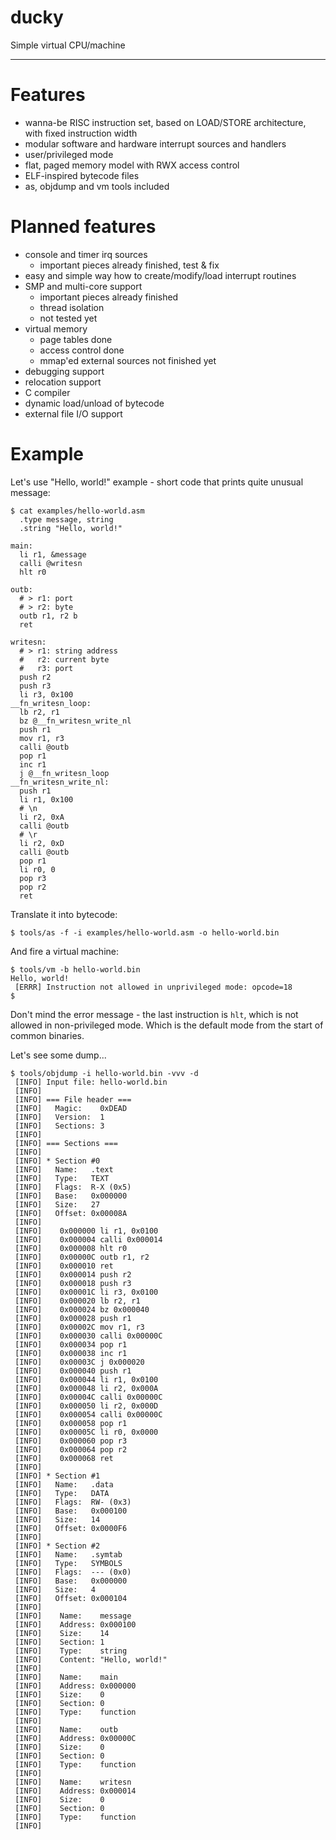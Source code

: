 ducky
=====

Simple virtual CPU/machine

- - -

# Features

* wanna-be RISC instruction set, based on LOAD/STORE architecture, with fixed instruction width
* modular software and hardware interrupt sources and handlers
* user/privileged mode
* flat, paged memory model with RWX access control
* ELF-inspired bytecode files
* as, objdump and vm tools included

# Planned features

* console and timer irq sources
  * important pieces already finished, test & fix
* easy and simple way how to create/modify/load interrupt routines
* SMP and multi-core support
  * important pieces already finished
  * thread isolation
  * not tested yet
* virtual memory
  * page tables done
  * access control done
  * mmap'ed external sources not finished yet
* debugging support
* relocation support
* C compiler
* dynamic load/unload of bytecode
* external file I/O support

# Example

Let's use "Hello, world!" example - short code that prints quite unusual message:

```
$ cat examples/hello-world.asm
  .type message, string
  .string "Hello, world!"

main:
  li r1, &message
  calli @writesn
  hlt r0

outb:
  # > r1: port
  # > r2: byte
  outb r1, r2 b
  ret

writesn:
  # > r1: string address
  #   r2: current byte
  #   r3: port
  push r2
  push r3
  li r3, 0x100
__fn_writesn_loop:
  lb r2, r1
  bz @__fn_writesn_write_nl
  push r1
  mov r1, r3
  calli @outb
  pop r1
  inc r1
  j @__fn_writesn_loop
__fn_writesn_write_nl:
  push r1
  li r1, 0x100
  # \n
  li r2, 0xA
  calli @outb
  # \r
  li r2, 0xD
  calli @outb
  pop r1
  li r0, 0
  pop r3
  pop r2
  ret
```

Translate it into bytecode:

```
$ tools/as -f -i examples/hello-world.asm -o hello-world.bin
```

And fire a virtual machine:

```
$ tools/vm -b hello-world.bin          
Hello, world!
 [ERRR] Instruction not allowed in unprivileged mode: opcode=18 
$
```

Don't mind the error message - the last instruction is ```hlt```, which is not allowed in non-privileged mode. Which is the default mode from the start of common binaries.

Let's see some dump...

```
$ tools/objdump -i hello-world.bin -vvv -d
 [INFO] Input file: hello-world.bin 
 [INFO] 
 [INFO] === File header === 
 [INFO]   Magic:    0xDEAD 
 [INFO]   Version:  1 
 [INFO]   Sections: 3 
 [INFO] 
 [INFO] === Sections === 
 [INFO] 
 [INFO] * Section #0 
 [INFO]   Name:   .text 
 [INFO]   Type:   TEXT 
 [INFO]   Flags:  R-X (0x5) 
 [INFO]   Base:   0x000000 
 [INFO]   Size:   27 
 [INFO]   Offset: 0x00008A 
 [INFO] 
 [INFO]    0x000000 li r1, 0x0100 
 [INFO]    0x000004 calli 0x000014 
 [INFO]    0x000008 hlt r0 
 [INFO]    0x00000C outb r1, r2 
 [INFO]    0x000010 ret 
 [INFO]    0x000014 push r2 
 [INFO]    0x000018 push r3 
 [INFO]    0x00001C li r3, 0x0100 
 [INFO]    0x000020 lb r2, r1 
 [INFO]    0x000024 bz 0x000040 
 [INFO]    0x000028 push r1 
 [INFO]    0x00002C mov r1, r3 
 [INFO]    0x000030 calli 0x00000C 
 [INFO]    0x000034 pop r1 
 [INFO]    0x000038 inc r1 
 [INFO]    0x00003C j 0x000020 
 [INFO]    0x000040 push r1 
 [INFO]    0x000044 li r1, 0x0100 
 [INFO]    0x000048 li r2, 0x000A 
 [INFO]    0x00004C calli 0x00000C 
 [INFO]    0x000050 li r2, 0x000D 
 [INFO]    0x000054 calli 0x00000C 
 [INFO]    0x000058 pop r1 
 [INFO]    0x00005C li r0, 0x0000 
 [INFO]    0x000060 pop r3 
 [INFO]    0x000064 pop r2 
 [INFO]    0x000068 ret 
 [INFO] 
 [INFO] * Section #1 
 [INFO]   Name:   .data 
 [INFO]   Type:   DATA 
 [INFO]   Flags:  RW- (0x3) 
 [INFO]   Base:   0x000100 
 [INFO]   Size:   14 
 [INFO]   Offset: 0x0000F6 
 [INFO] 
 [INFO] * Section #2 
 [INFO]   Name:   .symtab 
 [INFO]   Type:   SYMBOLS 
 [INFO]   Flags:  --- (0x0) 
 [INFO]   Base:   0x000000 
 [INFO]   Size:   4 
 [INFO]   Offset: 0x000104 
 [INFO] 
 [INFO]    Name:    message 
 [INFO]    Address: 0x000100 
 [INFO]    Size:    14 
 [INFO]    Section: 1 
 [INFO]    Type:    string 
 [INFO]    Content: "Hello, world!" 
 [INFO]    
 [INFO]    Name:    main 
 [INFO]    Address: 0x000000 
 [INFO]    Size:    0 
 [INFO]    Section: 0 
 [INFO]    Type:    function 
 [INFO]    
 [INFO]    Name:    outb 
 [INFO]    Address: 0x00000C 
 [INFO]    Size:    0 
 [INFO]    Section: 0 
 [INFO]    Type:    function 
 [INFO]    
 [INFO]    Name:    writesn 
 [INFO]    Address: 0x000014 
 [INFO]    Size:    0 
 [INFO]    Section: 0 
 [INFO]    Type:    function 
 [INFO]    
```
